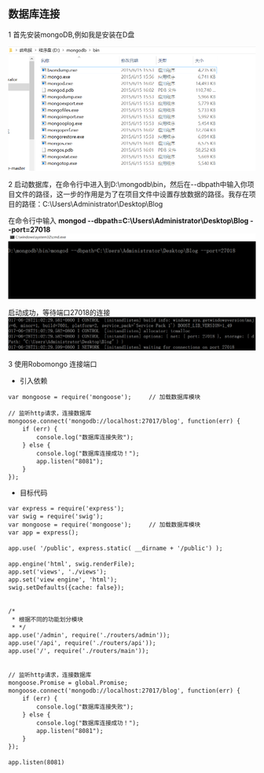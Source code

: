 ## 数据库连接

1 首先安装mongoDB,例如我是安装在D盘

![](/博客管理系统/img/数据库连接1.jpg)

2 启动数据库，在命令行中进入到D:\mongodb\bin，然后在--dbpath中输入你项目文件的路径，这一步的作用是为了在项目文件中设置存放数据的路径。我存在项目的路径：C:\Users\Administrator\Desktop\Blog

在命令行中输入 **mongod --dbpath=C:\Users\Administrator\Desktop\Blog --port=27018**
![](/博客管理系统/img/数据库连接2.jpg)

启动成功，等待端口27018的连接
![](/博客管理系统/img/数据库连接3.jpg)

3 使用Robomongo 连接端口

* 引入依赖

```
var mongoose = require('mongoose');     // 加载数据库模块

// 监听http请求，连接数据库
mongoose.connect('mongodb://localhost:27017/blog', function(err) {
    if (err) {
        console.log("数据库连接失败");
    } else {
        console.log("数据库连接成功！");
        app.listen("8081");
    }
});
```

* 目标代码

```
var express = require('express');
var swig = require('swig');
var mongoose = require('mongoose');     // 加载数据库模块
var app = express();

app.use( '/public', express.static( __dirname + '/public') );

app.engine('html', swig.renderFile);
app.set('views', './views');
app.set('view engine', 'html');
swig.setDefaults({cache: false});


/*
 * 根据不同的功能划分模块
 * */
app.use('/admin', require('./routers/admin'));
app.use('/api', require('./routers/api'));
app.use('/', require('./routers/main'));


// 监听http请求，连接数据库
mongoose.Promise = global.Promise;
mongoose.connect('mongodb://localhost:27017/blog', function(err) {
    if (err) {
        console.log("数据库连接失败");
    } else {
        console.log("数据库连接成功！");
        app.listen("8081");
    }
});

app.listen(8081)

```




